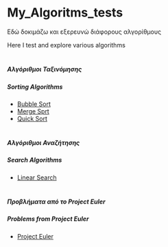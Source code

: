 # My_Algoritms_tests

Εδώ δοκιμάζω και εξερευνώ διάφορους αλγορίθμους 

Here I test and explore various algorithms

#

##### Αλγόριθμοι Ταξινόμησης  
##### Sorting Algorithms

 - [Bubble Sort](https://github.com/ka11inis/My_Algoritms_tests/tree/master/sort/Bubble%20Sort)
 - [Merge Sprt](https://github.com/ka11inis/My_Algoritms_tests/tree/master/sort/Merge%20Sort)
 - [Quick Sort](https://github.com/ka11inis/My_Algoritms_tests/tree/master/sort/Quick%20Sort)

#

##### Αλγόριθμοι Αναζήτησης 
##### Search Algorithms

 - [Linear Search](https://github.com/ka11inis/My_Algoritms_tests/tree/master/search/Linear%20Search)

#

##### Προβλήματα από το Project Euler
##### Problems from Project Euler 
 - [Project Euler](https://github.com/ka11inis/My_Algoritms_tests/tree/master/Project%20Euler)

